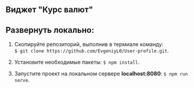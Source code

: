 ## Виджет "Курс валют"  

## Развернуть локально:  
1. Скопируйте репозиторий, выполнив в термиале команду:  
`$ git clone https://github.com/EvgeniyL0/User-profile.git`.  
  
2. Установите необходимые пакеты: `$ npm install`.  
  
3. Запустите проект на локальном сервере **localhost:8080**: `$ npm run serve`.  